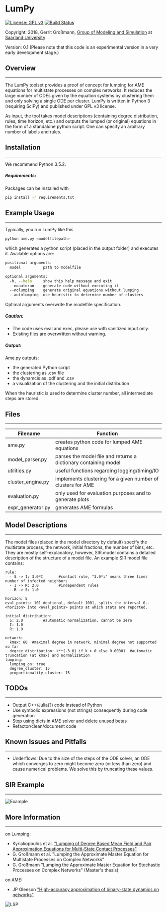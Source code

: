 
# LumPy
[![License: GPL v3](https://img.shields.io/badge/License-GPL%20v3-blue.svg)](http://www.gnu.org/licenses/gpl-3.0)
[![Build Status](https://travis-ci.org/gerritgr/LumPyQest.svg?branch=master)](https://travis-ci.org/gerritgr/LumPyQest)

Copyright: 2018, Gerrit Großmann, [Group of Modeling and Simulation](https://mosi.uni-saarland.de/) at [Saarland University](http://www.cs.uni-saarland.de/)

Version: 0.1 (Please note that this code is an experimental version in a very early development stage.)
## Overview
------------------
The LumPy toolset provides a proof of concept for lumping for AME equations for multistate processes on complex networks.
It reduces the large number of ODEs given by the equation systems by clustering them and only solving a single ODE per cluster.
LumPy is written in Python 3 (requiring SciPy) and published under GPL v3 license.

As input, the tool takes model descriptions (containing degree distribution, rules,
time horizon, etc.) and outputs the lumped (or original) equations in the form of a standalone python script. One can specify an arbitrary number of labels and rules.
## Installation
------------------
We recommend Python 3.5.2.
##### Requirements:

Packages can be installed with
```sh
pip install -r requirements.txt
```

## Example Usage
-----------------
Typically, you run LumPy like this
```sh
python ame.py <modelfilepath>
```
which generates a python script (placed in the output folder) and executes it.
Available options are:
```sh
positional arguments:
  model          path to modelfile

optional arguments:
  -h, --help     show this help message and exit
  --noautorun    generate code without executing it
  --nolumping    generate original equations without lumping
  --autolumping  use heuristic to determine number of clusters
```
Optimal arguments overwrite the modelfile specification.
##### Caution:
* The code uses eval and exec, please use with sanitized input only.
* Existing files are overwritten without warning.
##### Output:
Ame.py outputs:

* the generated Python script
* the clustering as .csv file
* the dynamcis as .pdf and .csv
* a visualization of the clustering and the initial distribution

When the heuristic is used to determine cluster number, all intermediate steps are stored.

## Files
------------------
| Filename | Function |
| ------ | ------ |
| ame.py | creates python code for lumped AME equations|
| model_parser.py | parses the model file and returns a dictionary containing model |
| utilities.py | useful functions regarding logging/timing/IO |
| cluster_engine.py | implements clustering for a given number of clusters for AME|
| evaluation.py | only used for evaluation purposes and to generate plots |
| expr_generator.py | generates AME formulas |


## Model Descriptions
-----------------
The model files (placed in the model directory by default) specify the multistate process, the network, initial fractions, the number of bins, etc. They are mostly self-explanatory, however, SIR.model contains a detailed description of the structure of a model file. An example SIR model file contains:
```
rule:  
  - S -> I: 3.0*I       #contact rule, "3.0*i" means three times number of infected neighbors
  - I -> R: 2.0         #independent rules
  - R -> S: 1.0  

horizon: 5
eval_points: 101 #optional, default 1001, splits the interval 0..<horizon> into <eval_points> points at which stats are reported.

initial_distribution:
  S: 2.0         #automatic normalization, cannot be zero
  I: 1.0
  R: 1.0

network:    
  kmax: 60  #maximal degree in network, minimal degree not supported so far
  degree_distribution: k**(-3.0) if k > 0 else 0.00001  #automatic truncation (at kmax) and normalization
lumping:
  lumping_on: true
  degree_cluster: 15  
  proportionality_cluster: 15

```

## TODOs
------------------
*  Output C++/Julia(?) code instead of Python
*  Use symbolic expressions (not strings) consequently during code generation
*  Stop using dicts in AME solver and delete unused betas
*  Refactor/clean/document code

## Known Issues and Pitfalls
------------------
* Underflows:
  Due to the size of the steps of the ODE solver, an ODE which converges to
  zero might become zero (or less than zero) and cause numerical problems.
  We solve this by truncating these values.


## SIR Example
------------------
![Example](https://i.imgur.com/wQuYG21.png)

## More Information
------------------
on Lumping:

* Kyriakopoulos et al.
["Lumping of Degree Based Mean Field and Pair Approximation Equations for Multi-State Contact Processes"](https://journals.aps.org/pre/abstract/10.1103/PhysRevE.97.012301)
*  G. Großmann et al.
"Lumping the Approximate Master Equation for Multistate Processes on Complex Networks"
* G. Großmann
"Lumping the Approximate Master Equation for Stochastic Processes on Complex Networks" (Master's thesis)

on AME:

* JP Gleeson
["High-accuracy approximation of binary-state dynamics on networks"](https://arxiv.org/pdf/1104.1537.pdf)

![LSP](http://25.media.tumblr.com/tumblr_mdwcwsB9Ji1rl3jgdo1_500.gif)
